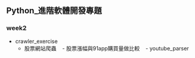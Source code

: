 ## Python_進階軟體開發專題

### week2
- crawler_exercise
    - 股票網站爬蟲
    - 股票漲幅與91app購買量做比較
    - youtube_parser
